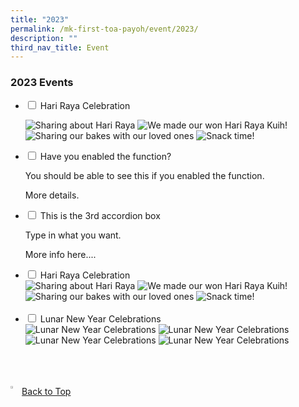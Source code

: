 ```yaml
---
title: "2023"
permalink: /mk-first-toa-payoh/event/2023/
description: ""
third_nav_title: Event
---
```

### 2023 Events

<ul class="jekyllcodex_accordion">
  <li>
    <input id="accordion1" type="checkbox">
    <label for="accordion1">Hari Raya Celebration</label>
    <div>
			<p><img alt="Sharing about Hari Raya" src="images/MK@First%20Toa%20Payoh/Events/2023/Hari%20Raya/slide1.JPG">
<img alt="We made our won Hari Raya Kuih!" src="images/MK@First%20Toa%20Payoh/Events/2023/Hari%20Raya/slide2.JPG">
<img alt="Sharing our bakes with our loved ones" src="images/MK@First%20Toa%20Payoh/Events/2023/Hari%20Raya/slide3.JPG">
<img alt="Snack time!" src="images/MK@First%20Toa%20Payoh/Events/2023/Hari%20Raya/slide4.JPG"></p>
    </div>
	</li>  
  <li>
    <input id="accordion2" type="checkbox">
    <label for="accordion2">Have you enabled the function? </label>
    <div>
		<p>	You should be able to see this if you enabled the function.</p>

<p>More details.</p>

</div>
  </li>
  <li>
    <input id="accordion3" type="checkbox">
    <label for="accordion3">This is the 3rd accordion box</label>
    <div>
      <p>
        Type in what you want.</p>

<p>More info here....</p>
    </div>
  </li>
</ul>

<ul class="jekyllcodex\_accordion">  
  
<li><input type="checkbox" id="accordion1">  
<label for="accordion1">Hari Raya Celebration</label><div>  
<img alt="Sharing about Hari Raya" src="images/MK@First%20Toa%20Payoh/Events/2023/Hari%20Raya/slide1.JPG">
<img alt="We made our won Hari Raya Kuih!" src="images/MK@First%20Toa%20Payoh/Events/2023/Hari%20Raya/slide2.JPG">
<img alt="Sharing our bakes with our loved ones" src="images/MK@First%20Toa%20Payoh/Events/2023/Hari%20Raya/slide3.JPG">
<img alt="Snack time!" src="images/MK@First%20Toa%20Payoh/Events/2023/Hari%20Raya/slide4.JPG">
</div></li>  
 <br>
<li><input type="checkbox" id="accordion2">  
<label for="accordion2">Lunar New Year Celebrations</label><div>  
<img alt="Lunar New Year Celebrations" src="images/MK%40First%20Toa%20Payoh/Events/2023/CNY/website%20sharing_%202023%20cny%20_page_1.jpg">
	<img alt="Lunar New Year Celebrations" src="images/MK%40First%20Toa%20Payoh/Events/2023/CNY/website%20sharing_%202023%20cny%20_page_2.jpg">
	<img alt="Lunar New Year Celebrations" src="images/MK%40First%20Toa%20Payoh/Events/2023/CNY/website%20sharing_%202023%20cny%20_page_3.jpg">
	<img alt="Lunar New Year Celebrations" src="images/MK%40First%20Toa%20Payoh/Events/2023/CNY/website%20sharing_%202023%20cny%20_page_4.jpg">
</div></li>  
  
</ul>


<br>
<br>
<br>

<a href="/mk-at-first-toa-payoh/events/2023#lo_main">
	 <img src="/images/arrow-up.png" style="width:3%" align="left"> Back to Top
</a>